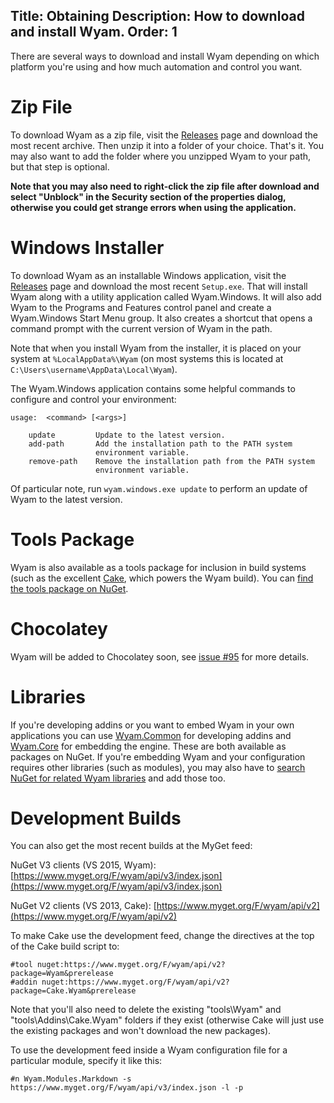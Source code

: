 Title: Obtaining
Description: How to download and install Wyam.
Order: 1
---
There are several ways to download and install Wyam depending on which platform you're using and how much automation and control you want.

# Zip File

To download Wyam as a zip file, visit the [Releases](https://github.com/Wyamio/Wyam/releases) page and download the most recent archive. Then unzip it into a folder of your choice. That's it. You may also want to add the folder where you unzipped Wyam to your path, but that step is optional.

**Note that you may also need to right-click the zip file after download and select "Unblock" in the Security section of the properties dialog, otherwise you could get strange errors when using the application.**

# Windows Installer

To download Wyam as an installable Windows application, visit the [Releases](https://github.com/Wyamio/Wyam/releases) page and download the most recent `Setup.exe`. That will install Wyam along with a utility application called Wyam.Windows. It will also add Wyam to the Programs and Features control panel and create a Wyam.Windows Start Menu group. It also creates a shortcut that opens a command prompt with the current version of Wyam in the path.

Note that when you install Wyam from the installer, it is placed on your system at `%LocalAppData%\Wyam` (on most systems this is located at `C:\Users\username\AppData\Local\Wyam`).

The Wyam.Windows application contains some helpful commands to configure and control your environment:

```
usage:  <command> [<args>]

    update         Update to the latest version.
    add-path       Add the installation path to the PATH system
                   environment variable.
    remove-path    Remove the installation path from the PATH system
                   environment variable.
```

Of particular note, run `wyam.windows.exe update` to perform an update of Wyam to the latest version.

# Tools Package

Wyam is also available as a tools package for inclusion in build systems (such as the excellent [Cake](http://cakebuild.net/), which powers the Wyam build). You can [find the tools package on NuGet](https://www.nuget.org/packages/Wyam).

# Chocolatey

Wyam will be added to Chocolatey soon, see [issue #95](https://github.com/Wyamio/Wyam/issues/95) for more details.

# Libraries

If you're developing addins or you want to embed Wyam in your own applications you can use [Wyam.Common](https://www.nuget.org/packages/Wyam.Common) for developing addins and [Wyam.Core](https://www.nuget.org/packages/Wyam.Core) for embedding the engine. These are both available as packages on NuGet. If you're embedding Wyam and your configuration requires other libraries (such as modules), you may also have to [search NuGet for related Wyam libraries](https://www.nuget.org/packages?q=wyam) and add those too.

# Development Builds

You can also get the most recent builds at the MyGet feed:

NuGet V3 clients (VS 2015, Wyam): [https://www.myget.org/F/wyam/api/v3/index.json](https://www.myget.org/F/wyam/api/v3/index.json)

NuGet V2 clients (VS 2013, Cake): [https://www.myget.org/F/wyam/api/v2](https://www.myget.org/F/wyam/api/v2)

To make Cake use the development feed, change the directives at the top of the Cake build script to:

```
#tool nuget:https://www.myget.org/F/wyam/api/v2?package=Wyam&prerelease
#addin nuget:https://www.myget.org/F/wyam/api/v2?package=Cake.Wyam&prerelease
```

Note that you'll also need to delete the existing "tools\Wyam" and "tools\Addins\Cake.Wyam" folders if they exist (otherwise Cake will just use the existing packages and won't download the new packages).

To use the development feed inside a Wyam configuration file for a particular module, specify it like this:

```
#n Wyam.Modules.Markdown -s https://www.myget.org/F/wyam/api/v3/index.json -l -p
```